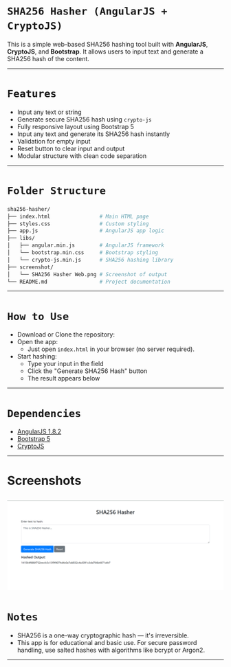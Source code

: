 
# `SHA256 Hasher (AngularJS + CryptoJS)`

This is a simple web-based SHA256 hashing tool built with **AngularJS**, **CryptoJS**, and **Bootstrap**. It allows users to input text and generate a SHA256 hash of the content.

---

# `Features`

- Input any text or string
- Generate secure SHA256 hash using `crypto-js`
- Fully responsive layout using Bootstrap 5
- Input any text and generate its SHA256 hash instantly
- Validation for empty input
- Reset button to clear input and output
- Modular structure with clean code separation

---

# `Folder Structure`
```bash
sha256-hasher/
├── index.html                # Main HTML page
├── styles.css                # Custom styling
├── app.js                    # AngularJS app logic
├── libs/
│   ├── angular.min.js        # AngularJS framework
│   └── bootstrap.min.css     # Bootstrap styling
│   └── crypto-js.min.js      # SHA256 hashing library
├── screenshot/
│   └── SHA256 Hasher Web.png # Screenshot of output 
└── README.md                 # Project documentation
```
---

# `How to Use`
 - Download or Clone the repository:
 - Open the app:
   - Just open `index.html` in your browser (no server required).
 - Start hashing:
   - Type your input in the field
   - Click the "Generate SHA256 Hash" button
   - The result appears below
---

# `Dependencies`

- [AngularJS 1.8.2](https://angularjs.org/)
- [Bootstrap 5](https://getbootstrap.com/)
- [CryptoJS](https://github.com/brix/crypto-js)
---

# Screenshots

![SHA256 Hasher Screenshot](SHA256_web/screenshot/SHA256%20Hasher%20Web.png)
---

# `Notes`

- SHA256 is a one-way cryptographic hash — it's irreversible.
- This app is for educational and basic use. For secure password handling, use salted hashes with algorithms like bcrypt or Argon2.
---

